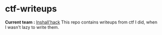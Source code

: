# ctf-writeups
**Current team :** [Inshall'hack](https://ctftime.org/team/44256)
This repo contains writeups from ctf I did, when I wasn't lazy to write them.
